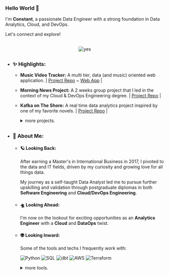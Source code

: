 ### Hello World 🖖

I'm **Constant**, a passionate Data Engineer with a strong foundation in Data Analytics, Cloud, and DevOps.

Let's connect and explore!

##

<p align="center">
  <img src="https://media2.giphy.com/media/v1.Y2lkPTc5MGI3NjExeHBzdm13YXF6Z3dpeDF3czFhcTBrZGVnMzN6YXBjeXF1am0wanZ1YiZlcD12MV9pbnRlcm5hbF9naWZfYnlfaWQmY3Q9Zw/3osxYlSDn290VbV076/giphy.gif" alt="yes">
</p>

##

- ### ✨ Highlights:
  
  - **Music Video Tracker:** A multi tier, data (and music) oriented web application. | [Project Repo](https://github.com/caidam/music-video-tracker) ~ [Web App](https://caidam.github.io/project-project-front) |

  - **Morning News Project:** A 2 weeks group project that I led in the context of my Cloud & DevOps Engineering degree. | [Project Repo](https://github.com/caidam/morning-news-project) |

  - **Kafka on The Shore:** A real time data analytics project inspired by one of my favorite novels. | [Project Repo](https://github.com/caidam/kafka-on-the-shore) |

    <details>
        <summary>more projects.</summary>
        <ul>
          <li><a href="https://github.com/caidam/inside-abnb" target="_blank">Inside ABNB</a></li>
          <li><a href="https://github.com/caidam/starburst-dbt-datalakehouse" target="_blank">ETLT Datalakehouse</a></li>
          <li><a href="https://github.com/caidam/stockdata-etl-chartbrew" target="_blank">Stock Data ETL Dashboard</a></li>
        </ul>

    </details>
  
##

- ### 🌟 About Me:

  - #### 🪐 Looking Back:
    After earning a Master's in International Business in 2017, I pivoted to the data and IT fields, driven by my curiosity and growing love for all things data.
    
    My journey as a self-taught Data Analyst led me to pursue further upskilling and validation through postgraduate diplomas in both **Software Engineering** and **Cloud/DevOps Engineering**.
    
  - #### 🛸 Looking Ahead:
    I'm now on the lookout for exciting opportunities as an **Analytics Engineer** with a **Cloud** and **DataOps** twist.
  
  - #### 👽 Looking Inward:

    Some of the tools and techs I frequently work with:

    ![Python](https://img.shields.io/badge/python-3670A0?style=flat&logo=python&logoColor=ffdd54)
    ![SQL](https://img.shields.io/badge/SQL-%23316192.svg?style=flat)
    ![dbt](https://img.shields.io/badge/dbt-FF694B?style=flat&logo=dbt&logoColor=white)
    ![AWS](https://img.shields.io/badge/AWS-232F3E?style=flat&logo=amazonwebservices&logoColor=white)
    ![Terraform](https://img.shields.io/badge/terraform-%235835CC.svg?style=flat&logo=terraform&logoColor=white)
    
    <details>
      <summary>more tools.</summary>
      <h5>Data Analytics</h5>
      <p>
        <img src="https://img.shields.io/badge/SQL-%23316192.svg?style=flat" alt="SQL" />
        <img src="https://img.shields.io/badge/dbt-FF694B?style=flat&logo=dbt&logoColor=white" alt="dbt" /> 
        <img src="https://img.shields.io/badge/Power_BI-F2C811?style=flat" alt="Power BI" /> 
        <img src="https://img.shields.io/badge/Tableau-%23316192?style=flat" alt="Tableau" />
        <img src="https://img.shields.io/badge/Metabase-%234285F4?style=flat" alt="Metabase" /> 
        <img src="https://img.shields.io/badge/pandas-%23150458.svg?style=flat&logo=pandas&logoColor=white" alt="Pandas" /> 
        <img src="https://img.shields.io/badge/Anaconda-%2344A833.svg?style=flat&logo=anaconda&logoColor=white" alt="Anaconda" /> 
      </p>
      <h5>Data Engineering</h5>
      <p>
        <img src="https://img.shields.io/badge/postgres-%23316192.svg?style=flat&logo=postgresql&logoColor=white" alt="Postgres" />
        <img src="https://img.shields.io/badge/Microsoft%20SQL%20Server-CC2927?style=flat&logo=microsoft%20sql%20server&logoColor=white" alt="MicrosoftSQLServer" />
        <img src="https://img.shields.io/badge/MongoDB-%234ea94b.svg?style=flat&logo=mongodb&logoColor=white" alt="MySQL" />
        <img src="https://img.shields.io/badge/mysql-4479A1.svg?style=flat&logo=mysql&logoColor=white" alt="MongoDB" />
        <img src="https://img.shields.io/badge/Apache%20Airflow-017CEE?style=flat&logo=Apache%20Airflow&logoColor=white" alt="Airflow" /> 
        <img src="https://img.shields.io/badge/Apache%20Kafka-000?style=flat&logo=apachekafka" alt="Kafka" />
      </p>
      <p>
        <img src="https://img.shields.io/badge/python-3670A0?style=flat&logo=python&logoColor=ffdd54" alt="Python" />
        <img src="https://img.shields.io/badge/django-%23092E20.svg?style=flat&logo=django&logoColor=white" alt="Django" />
        <img src="https://img.shields.io/badge/flask-%23000.svg?style=flat&logo=flask&logoColor=white" alt="Flask" />
        <img src="https://img.shields.io/badge/FastAPI-005571?style=flat&logo=fastapi" alt="FastAPI" /> 
        <img src="https://img.shields.io/badge/React-20232A?style=flat&logo=react&logoColor=61DAFB" alt="React" /> 
      </p>
      <h5>Cloud</h5>
      <p>
        <img src="https://img.shields.io/badge/AWS-232F3E?style=flat&logo=amazonwebservices&logoColor=white" alt="AWS" /> 
        <img src="https://img.shields.io/badge/GoogleCloud-%234285F4.svg?style=flat&logo=google-cloud&logoColor=white" alt="GCP" /> 
        <img src="https://img.shields.io/badge/Oracle-F80000?style=flat&logo=oracle&logoColor=white" alt="Oracle" /> 
        <img src="https://img.shields.io/badge/Linode-00A95C?style=flat&logo=linode&logoColor=white" alt="Linode" />
      </p>
      <h5>DevOps</h5>
      <p>
        <img src="https://img.shields.io/badge/Linux-FCC624?style=flat&logo=linux&logoColor=black" alt="Linux" /> 
        <img src="https://img.shields.io/badge/nginx-%23009639.svg?style=flat&logo=nginx&logoColor=white" alt="Nginx" /> 
        <img src="https://img.shields.io/badge/docker-%230db7ed.svg?style=flat&logo=docker&logoColor=white" alt="Docker" /> 
        <img src="https://img.shields.io/badge/Cloudflare-F38020?style=flat&logo=Cloudflare&logoColor=white" alt="Cloudflare" />
        <img src="https://img.shields.io/badge/Postman-FF6C37?style=flat&logo=postman&logoColor=white" alt="Postman" />
      </p>
      <p>
        <img src="https://img.shields.io/badge/ansible-%231A1918.svg?style=flat&logo=ansible&logoColor=white" alt="Ansible" /> 
        <img src="https://img.shields.io/badge/terraform-%235835CC.svg?style=flat&logo=terraform&logoColor=white" alt="Terraform" />
        <img src="https://img.shields.io/badge/Prometheus-E6522C?style=flat&logo=Prometheus&logoColor=white" alt="Prometheus" /> 
        <img src="https://img.shields.io/badge/grafana-%23F46800.svg?style=flat&logo=grafana&logoColor=white" alt="Grafana" /> 
      </p>
      <p>
        <img src="https://img.shields.io/badge/github%20actions-%232671E5.svg?style=flat&logo=githubactions&logoColor=white" alt="GitHub Actions" /> 
        <img src="https://img.shields.io/badge/gitlab%20CI-%23181717.svg?style=flat&logo=gitlab&logoColor=white" alt="Gitlab CI" />
      </p>
    </details>

<!--
**caidam/caidam** is a ✨ _special_ ✨ repository because its `README.md` (this file) appears on your GitHub profile.

Here are some ideas to get you started:

- 🔭 I’m currently working on ...
- 🌱 I’m currently learning ...
- 👯 I’m looking to collaborate on ...
- 🤔 I’m looking for help with ...
- 💬 Ask me about ...
- 📫 How to reach me: ...
- 😄 Pronouns: ...
- ⚡ Fun fact: ...
-->
